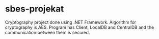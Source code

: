 # sbes-projekat
Cryptography project done using .NET Framework.
Algorithm for cryptography is AES.
Program has Client, LocalDB and CentralDB and the communication between them is secured.
